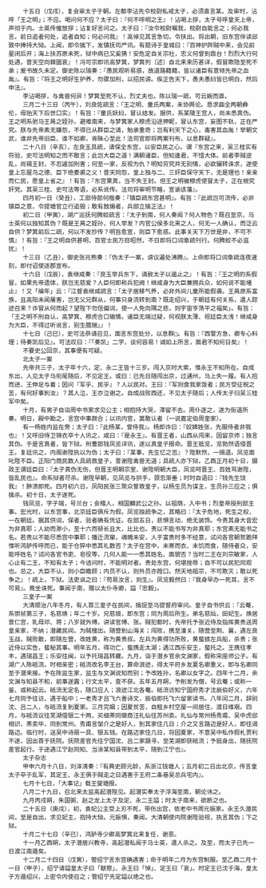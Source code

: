 <!-- { "loadSidebar": true } -->
        十五日（戊戌），复会审太子于朝。左都李沾先令校尉私戒太子，必须直言某。及审时，沾呼「王之明」；不应。喝问何不应？太子曰：『何不呼明之王』！沾喝上拶，太子号呼皇天上帝，声彻于内。士英传催放拶；沾复好言问之。太子曰：『汝令校尉嘱我，校尉自能言之；何必我言。前日追者何处，追者自知；何必问我』！高倬见其言急切，令扶出。将出朝，旧东宫伴读邱致中捧持大恸。上闻，即令擒下，发镇抚司严讯。有题诗于皇城曰：『百神护跸贼中来，会见前星闭后开；海上扶苏原未死，狱中病已又奚猜！安危定自关宗社，忠义何曾到鼎台！烈烈大行何处遇，普天空向棘圜哀』！冯可宗即讯高梦箕，梦箕列〔述〕自北来来历甚详，假冒欺隐至死不承；爰书故久未定。御史陈以瑞奏：『愚民观听易惑，故道路籍籍，皆以诸臣有意倾先帝之血胤』。有旨：『将王之明好生护养，勿骤加刑，以招民谤。俟正告天下，愚夫愚妇皆已明白，然后申法』。
        李沾喝拶，与禽兽何异！梦箕至死不认，烈丈夫也。陈以瑞一疏，可云婉而直。
        三月二十三日（丙午），刘良佐疏言：『王之明、童氏两案，未协舆论。恳求曲全两朝彝伦，毋贻天下后世口实』！有旨：『童氏妖妇，冒认结发。据供，系某陵王宫人，尚未悉真伪。王之明系驸马王昺之姪孙，避难南来，与梦箕家人穆虎沿途狎眤，冒认东宫，妄图不轨，正在严究。朕与先帝素无嫌怨，不得已从群臣之请，勉承重奇；岂有利天下之心，毒害其血胤！举朝文武，谁非先帝旧臣、谁不如卿，肯昧心至此！法司官即将两案刊布，以息群疑』。
        二十八日（辛亥），左良玉具疏，请保全东宫，以安臣民之心。谓『东宫之来，吴三桂实有符验，史可法明知之而不敢言；此岂大臣之道！满朝诸臣，但知逢君，不惜大体。前者李贼逆乱，尚锡王封，不忍遽加刑害；何至一家，反视为仇？明知穷究并无别情，必欲辗转诛求，遂使皇上忘屋乌之德、臣下绝委裘之义！普天同怨，皇上独与二、三奸臣保守天下，无是理也！亲亲而仁民，愿皇上省之』！有旨：『东宫果真，当不失王封。但王之明被穆虎使冒太子，正在根究奸党。其吴三桂、史可法等语，必系讹传。法司将审明节略，宣谕该藩』。
        四月初一日（癸丑），工部侍郎何楷奏：『镇臣疏东宫甚明』。有旨：『此疏岂可流传，必非镇臣之意，令提塘官立行追毁；敢有鼓煽者，兵部立擒正法』！
        初二日（甲寅），湖广巡抚何腾蛟疏言：『太子到南，何人奏闻？何人物色？既召至京，马士英何以独知其伪？既是王昺之姪孙，何人举发？内官公侯多北来之人，何无一人确认，而泛云自供？梦箕前后二疏，何以不发抄传？明旨愈宣，则臣下愈惑。此事关天下万世是非，不可不慎』！有旨：『王之明自供甚明，百官士民万目昭然，不日即将口词章疏刊行。何腾蛟不必滋扰』！
        十三日（乙丑），御史张兆熊奏：『伪太子一案，谤议遍处沸腾』。上命即将口词章疏连夜速刻，即付诏使逐郡宣布。
        十六日（戊辰），袁继咸奏：『良玉举兵东下，请赦太子以遏止之』！有旨：『王之明的系假冒，如果先帝遗体，朕岂无慈爱？人臣何即称兵犯阙！继咸身为大臣兼拥兵众，如何说不能堵止』！又「编年」云：『江督袁继咸疏言：「太子居移气养，必非外间儿童所能假袭。王昺原系富族，且高阳未闻屠害，岂无父兄群从，何事只身流转到南？既走绍兴，于朝廷有何关系，遣人踪迹召来？诈冒从何而起？望陛下勿信偏词，使一人免向隅之悲，则宇宙亨荡平之福矣」。有旨：「王之明不刑自认，高梦箕、穆虎合口输情。诸臣无端过疑，何视朕太薄、视廷臣太浅！继咸身为大臣，不得过听讹言，别生臆揣」』！
        十七日（己巳），史可法恭请召见，面言东宫处分，以息群□。有旨：『西警方急，卿专心料理；待奏凯后见』。可法叹曰：『「奏凯」二字，谈何容易！诚如上所言，面君不知何日矣』！
        不要史公回京，其事便有可疑。
        北太子一案
        先帝共三子，太子年十六，定、永二王皆十三岁。闯入京时大索，惟永王不知所在。自成东出，人见太子马衔尾随后，不见定王。或曰：已先日随闯出京，过通州，马上失一履。有人拾而进，王伸足与着；因问『军乎、民乎』？人以民对。王曰：『军则食我家饭者；民方受征税之苦，有何好事到汝』？其人泣，王亦泣谢之。自成战败西还，不见太子随后；人传太子归吴三桂军中矣。
        十月，有男子自诣周中书家求见公主；相抱持大哭，滞留不去。周仆逐之，遂为街道所奏。明日，殿中勘之，言宫中事颇合；以讯内官，莫敢认者（一说嘉定伯周奎家）。
        有一杨姓内监在旁；太子曰：『此杨某，曾侍我』。杨即诈曰：『奴婢姓张，先服侍者非我也』！又呼旧侍卫锦衣卒十人讯之，咸曰：『是永王』。有晋王者，山西从闯来，因留京师；独言其伪。于是言真者，皆下狱。刑曹郎钱凤览详讯，遂以真皇子报命。晋王抵览，览勃然语侵晋王。复廷讯之，内阁谢陞执以为伪；太子曰：『某事，先生忆之否』？陞默然，一揖退。凤览面叱陞不臣。正阳门商民数人具疏救皇子，詈谢陞禽兽无道；具疏人亦下狱。乙酉正月初十日，摄政王谓廷臣曰：『太子真伪无伤，但晋王明朝宗室、谢陞明朝大臣，凤览呵晋王、百姓骂谢陞，皆乱民也』。命系狱者尽杀。谢陞早朝，见凤览与拱手，颈忽渐垂；时时自语曰：『钱先生饶我』！肿溃即死。四月初六日，凤阳民张三聚众誓救皇子，以杨生员为谋主，生员孙三应之；俱擒杀。初十日，太子遂死。
        钱凤览，字子端，号兰台；会稽人，相国麟武公之孙。以祖荫，入中书；烈皇帝授刑部主事。宏光时，以东宫事，北京廷臣俱斥为假。凤览独疏争之，其略曰：『太子危地，死生之权，一在朝廷。据其供词，保者、验者确有凭证。在部五日，悲惧言动，绝无装饰。今责其身大音宏为非真耶；人幼而渺小，至十六而顿长且大，比比也。责以不能书写为非真耶；东宫素无能书之名。若责以不能尽悉宫中事耶；播迁流窜，魂魄未安，人于富贵时多不经意，试问各官朝贺跪拜惟听鸿胪传呼而已，能于仓猝中悉其礼数否？太子在宫中，未寒而衣、未饥而食，随侍者众，安能呼姓名？试问各官书吏、皂役等，几何人能一一悉其姓名、面貌否？当时二王在刘宗敏家，人心止有二王，不知有太子；今诘问时，不能明对者。贵处东宫，何堪挫辱；自不可以民犯同观也。总之，大臣不认，则小臣瞻顾；内员不认，则外员亦箝口。然天地祖宗，不可欺灭；敢以死争之』！疏上，下狱。法吏讽之曰：『苟易汝言，则生』。凤览毅然曰：『我身早办一死耳，言不可易』。竟坐诛死。事闻于南，赠以太仆寺卿，謚「忠毅」。
        三皇子一案
        大清顺治八年冬月，有人首三皇子在民间，擒捉至马提督府审问。皇子自书供云：『云菴，系崇祯第三子，名慈焕；年二十岁。兄慈烺，即东宫；同为周后所生。弟名慈灿，田妃生。焕居景仁宫，乳母邓、蒋；八岁就外傅，讲读官傅、张。贼犯都时，先帝托予张近侍及指挥黄贵送周皇亲家，不纳；潜藏民间，为贼搜出。随营到山海关；闯败，携至潼关，随营至荆、襄，遇左良玉战，贼败散，即随左营，改姓黄，称为黄贵叔。左兵为黄得功所败，黄蜚掳左兵船，杀贵；张近侍以实告，蜚秘其事。明年五月，得功亡，蜚携走太湖；遇江西乐安王，蜚托之。王携往孝丰，遇瑞昌王；乐安往闽，以予托瑞昌转藏。九月，诣于潜乡官余文渊家，假称宋座师公子。有湖广人陈砥流，时相亲密；砥流改名李王台，算命浪迹，得太平府乡友夏名卿重义，即与名卿同至于潜来接。予在陈监生家，监生与文渊说知而别；予改姓孙，名卿以女字之。四年十二月，余文渊与知县不和，前事遂露；行文太平，查不获。五年五月朔，予削发为僧，号云菴；或称一鉴、或称起云。砥流无定名，随口应人；浪迹江北各菴。砥流访知宁国府秀才沈辰伯好义，六年七月同予往访，遇于船中；一老秀才吕飞六善诗文，辰伯即托飞六留家读书。八年闰二月，辞别沈、吕二人，与砥流复到夏家。三月完姻；因夏贫苦，自租乡村空屋一间居住，渡日维艰。四月，与砥流议往芜湖借银二十两，买细茶同徽商汪礼仙往苏州卖。礼仙与常州杨秀甫、吴中虎邱相识，茶卖毕，同到常州。秀甫言邹介之是好人，到其家住几日；介之又言路迈是好人，即往谒路迈。临行时，送吴中诗扇一具、银五钱。在路迈家住几日，将因夏家，不意吴中私作假札贾利不遂，因出首于抚院。抚院差官先往宁国沈、吕二家跟寻，至芜湖即获砥流；予挺身出，随抚院差官起行。于途遇江宁赵同知、当涂某知县带到太平，随到江宁也』。
        太子杂志
        甲申六月十八日，刘泽清奏：『有典史顾元龄，系浙江钱塘人；五月初二日出北京，传言皇太子卒于乱军，其定王、永王俱于贼走之日遇害于王府二条巷吴总兵宅内』。
        七月十七日，「大事记」载王燮塘报。
        八月二十九日，召北来太监高起潜陛见。起潜实奉太子浮海至南，朝论讳之。
        九月丙戌朔，朱国弼、赵之龙上太子及定、永二王謚；时太子南来，欲断之也。
        二十五日（庚戌），初，袁妃公主受上刃不死，带伤出宫，依老中书周元振家。永王久潜民间，至是自出，求见妃主，抱持大恸。元振惧，奏闻。大清朝使内院谢陞验视，执言其伪；下之狱。
        十月二十七日（辛已），鸿胪寺少卿高梦箕北来复任，谢恩。
        十一月乙酉朔，太子潜居兴教寺，高起潜私闻于马士英，遣人杀之。及至，而太子已先一日渡江南遁矣。
        十二月二十四日（戊寅），管绍宁言东宫确遇害；命于明年二月为东宫制服。至乙酉二月十一日（甲子），绍宁请謚皇太子曰「献愍」、永王曰「悼」、定王曰「哀」。时定王已沈于海，皇太子方遁绍兴，上密令内使召之；管绍宁先定謚以绝之也。
